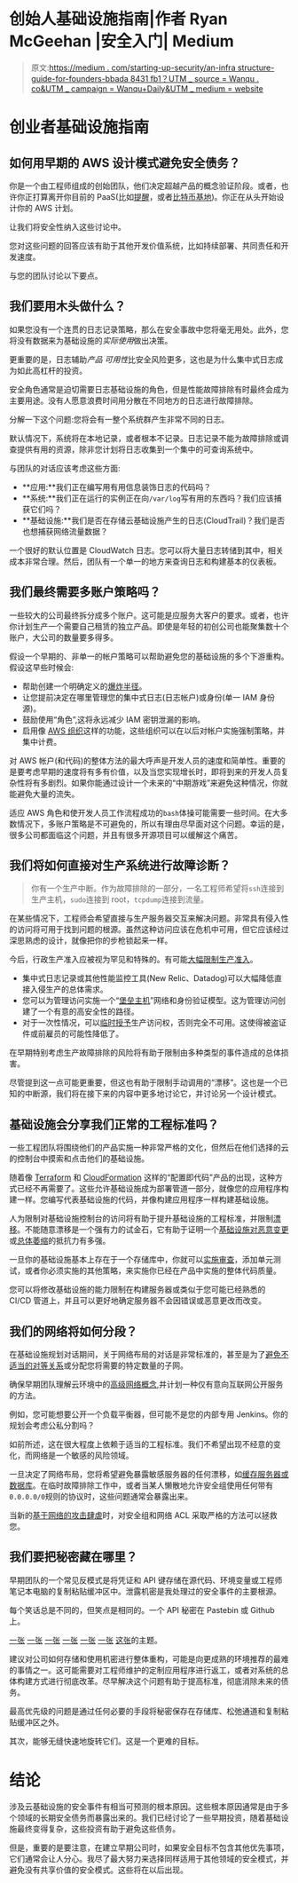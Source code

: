 # 创始人基础设施指南|作者 Ryan McGeehan |安全入门| Medium

> 原文:[https://medium . com/starting-up-security/an-infra structure-guide-for-founders-bbada 8431 fb1？UTM _ source = Wanqu . co&UTM _ campaign = Wanqu+Daily&UTM _ medium = website](https://medium.com/starting-up-security/an-infrastructure-guide-for-founders-bbada8431fb1?utm_source=wanqu.co&utm_campaign=Wanqu+Daily&utm_medium=website)



# 创业者基础设施指南

## 如何用早期的 AWS 设计模式避免安全债务？

你是一个由工程师组成的创始团队，他们决定超越产品的概念验证阶段。或者，也许你正打算离开你目前的 PaaS(比如[提醒](http://engineering.remind.com/introducing-empire/)，或者[比特币基地](https://engineering.coinbase.com/how-coinbase-builds-secure-infrastructure-to-store-bitcoin-in-the-cloud-30a6504e40ba))。你正在从头开始设计你的 AWS 计划。

让我们将安全性纳入这些讨论中。

您对这些问题的回答应该有助于其他开发价值系统，比如持续部署、共同责任和开发速度。

与您的团队讨论以下要点。

## 我们要用木头做什么？

如果您没有一个连贯的日志记录策略，那么在安全事故中您将毫无用处。此外，您将没有数据来为基础设施的*实际使用*做出决策。

更重要的是，日志辅助*产品* *可用性*比安全风险更多，这也是为什么集中式日志成为如此高杠杆的投资。

安全角色通常是迫切需要日志基础设施的角色，但是性能故障排除有时最终会成为主要用途。没有人愿意浪费时间用分散在不同地方的日志进行故障排除。

分解一下这个问题:您将会有一整个系统群产生非常不同的日志。

默认情况下，系统将在本地记录，或者根本不记录。日志记录不能为故障排除或调查提供有用的资源，除非您计划将日志收集到一个集中的可查询系统中。

与团队的对话应该考虑这些方面:

*   **应用:**我们正在编写用有用信息装饰日志的代码吗？
*   **系统:**我们正在运行的实例正在向`/var/log`写有用的东西吗？我们应该捕获它们吗？
*   **基础设施:**我们是否在存储云基础设施产生的日志(CloudTrail)？我们是否也想捕获网络流量数据？

一个很好的默认位置是 CloudWatch 日志。您可以将大量日志转储到其中，相关成本非常合理。然后，团队有一个单一的地方来查询日志和构建基本的仪表板。

## 我们最终需要多账户策略吗？

一些较大的公司最终拆分成多个账户。这可能是应服务大客户的要求。或者，也许你计划生产一个需要自己租赁的独立产品。即使是年轻的初创公司也能聚集数十个账户，大公司的数量要多得多。

假设一个早期的、非单一的帐户策略可以帮助避免您的基础设施的多个下游重构。假设这早些时候会:

*   帮助创建一个明确定义的[爆炸半径](https://www.youtube.com/watch?v=ha2ojsF27dg)。
*   让您提前决定在哪里管理您的集中式日志(日志帐户)或身份(单一 IAM 身份源)。
*   鼓励使用“角色”,这将永远减少 IAM 密钥泄漏的影响。
*   启用像 [AWS 组织](https://aws.amazon.com/organizations/)这样的功能，这些组织可以在以后对帐户实施强制策略，并集中计费。

对 AWS 帐户(和代码)的整体方法的最大呼声是开发人员的速度和简单性。重要的是要考虑早期的速度将有多有价值，以及当您实现增长时，即将到来的开发人员复杂性将有多剧烈。如果你能通过设计一个未来的“中期游戏”来避免这种情况，你就能避免大量的流失。

适应 AWS 角色和使开发人员工作流程成功的`bash`体操可能需要一些时间。在大多数情况下，多账户策略是不可避免的，所以有理由尽早面对这个问题。幸运的是，很多公司都面临这个问题，并且有很多开源项目可以缓解这个痛苦。

## 我们将如何直接对生产系统进行故障诊断？

> 你有一个生产中断。作为故障排除的一部分，一名工程师希望将`ssh`连接到生产主机，`sudo`连接到 root，`tcpdump`连接到流量。

在某些情况下，工程师会希望直接与生产服务器交互来解决问题。非常具有侵入性的访问将可用于找到问题的根源。虽然这种访问应该在危机中可用，但它应该经过深思熟虑的设计，就像把你的步枪锁起来一样。

今后，行政生产准入应被视为罕见和特殊的。有可能[大幅限制生产准入](https://engineering.coinbase.com/how-coinbase-builds-secure-infrastructure-to-store-bitcoin-in-the-cloud-30a6504e40ba)。

*   集中式日志记录或其他性能监控工具(New Relic、Datadog)可以大幅降低直接入侵生产的总体需求。
*   您可以为管理访问实施一个“[堡垒主机](https://ma.ttias.be/use-jumphost-ssh-client-configurations/)”网络和身份验证模型。这为管理访问创建了一个有意的高安全性的路径。
*   对于一次性情况，可以[临时授予](https://github.com/Netflix/bless)生产访问权，否则完全不可用。这使得被盗证件或前雇员的可能性降低了。

在早期特别考虑生产故障排除的风险将有助于限制由多种类型的事件造成的总体损害。

尽管提到这一点可能更重要，但这也有助于限制手动调用的“漂移”。这也是一个已知的中断源，我们将在接下来的内容中更多地讨论它，并讨论另一个设计模式。

## 基础设施会分享我们正常的工程标准吗？

一些工程团队将围绕他们的产品实施一种非常严格的文化，但然后在他们选择的云的控制台中摸索和点击他们的基础设施。

随着像 [Terraform](https://www.terraform.io/intro/index.html) 和 [CloudFormation](http://docs.aws.amazon.com/AWSCloudFormation/latest/UserGuide/GettingStarted.html) 这样的“配置即代码”产品的出现，这种方式已经不再需要了。这些允许基础设施成为部署管道一部分，就像您的应用程序构建一样。您编写代表基础设施的代码，并像构建应用程序一样构建基础设施。

人为限制对基础设施控制台的访问将有助于提升基础设施的工程标准，并限制[漂移](https://www.safaribooksonline.com/library/view/infrastructure-as-code/9781491924334/ch01.html)。不能随意漂移是一个强有力的试金石，它有助于证明一个[基础设施对恶意变更](/@magoo/responding-to-typical-breaches-on-aws-28d6fe4071d0)或[总体萎缩](https://www.bleepingcomputer.com/news/security/7-percent-of-all-amazon-s3-servers-are-exposed-explaining-recent-surge-of-data-leaks/)的抵抗力有多强。

一旦你的基础设施基本上存在于一个存储库中，你就可以[实施审查](https://help.github.com/articles/enabling-required-reviews-for-pull-requests/)，添加单元测试，或者你必须实施的其他策略，来实施你已经在产品中实施的整体代码质量。

您可以将修改基础设施的能力限制在构建服务器或类似于您可能已经熟悉的 CI/CD 管道上，并且可以更好地确定服务器不会因错误或恶意更改而改变。

## 我们的网络将如何分段？

在基础设施规划对话期间，关于网络布局的对话是非常标准的，甚至是为了[避免不适当的对等关系](https://aws.amazon.com/answers/networking/aws-single-vpc-design/)或分配您将需要的特定数量的子网。

确保早期团队理解云环境中的[高级网络概念](http://docs.aws.amazon.com/AmazonVPC/latest/UserGuide/VPC_Networking.html),并计划一种仅有意向互联网公开服务的方法。

例如，您可能想要公开一个负载平衡器，但可能不是您的内部专用 Jenkins。你的规划会考虑公私分割吗？

如前所述，这在很大程度上依赖于适当的工程标准。我们不希望出现不经意的变化，而网络是一个敏感的风险领域。

一旦决定了网络布局，您将希望避免暴露敏感服务器的任何漂移，如[缓存服务器或数据库](http://blog.talosintelligence.com/2017/07/memcached-patch-failure.html)。在临时故障排除工作中，或者当某人懒散地允许安全组使用任何带有`0.0.0.0/0`规则的协议时，这些问题通常会暴露出来。

当新的[基于网络的攻击肆虐](http://blog.talosintelligence.com/2017/03/apache-0-day-exploited.html)时，对安全组和网络 ACL 采取严格的方法可以拯救您。

## 我们要把秘密藏在哪里？

早期团队的一个常见反模式是将凭证和 API 键存储在源代码、环境变量或工程师笔记本电脑的复制粘贴缓冲区中。泄露机密是我处理过的安全事件的主要根源。

每个笑话总是不同的，但笑点是相同的。一个 API 秘密在 Pastebin 或 Github 上。

[一张](/square-corner-blog/protecting-infrastructure-secrets-with-keywhiz-af674410832f) [一张](http://engineering.remind.com/keeping-aws-secrets-secret-with-ecs/) [一张](https://diogomonica.com/2017/03/27/why-you-shouldnt-use-env-variables-for-secret-data/) [一张](https://segment.com/blog/the-right-way-to-manage-secrets/) [一张](/@Pinterest_Engineering/open-sourcing-knox-a-secret-key-management-service-3ec3a47f5bb) [一张](http://community.ooyala.com/t5/Engineering-Blogs/Keeping-Secrets-with-Chef/ba-p/9306) [这张](https://auth0.engineering/detecting-secrets-in-source-code-bd63b0fe4921)的主题。

建议对公司如何存储和使用机密进行整体重构，可能是向更成熟的环境推荐的最难的事情之一。这可能需要对工程师维护的定制应用程序进行返工，或者对系统的总体构建方式进行彻底改革。尽早解决这个问题有助于提高标准，彻底消除未来的债务。

最高优先级的问题是通过任何必要的手段将秘密保存在存储库、松弛通道和复制粘贴缓冲区之外。

其次，能够无缝快速地旋转它们。这是一个更难的目标。

# 结论

涉及云基础设施的安全事件有相当可预测的根本原因。这些根本原因通常是由于多个领域的长期安全债务而暴露出来的。我们已经讨论了一些早期投资，随着基础设施最终变得复杂，这些投资有助于避免这些债务。

但是，重要的是要注意，在建立早期公司时，如果安全目标不包含其他优先事项，它们通常会让人分心。我尽了最大努力来选择同样适用于其他领域的安全模式，并避免没有共享价值的安全模式。这些将在以后出现。

